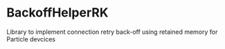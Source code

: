 # BackoffHelperRK
Library to implement connection retry back-off using retained memory for Particle devcices
